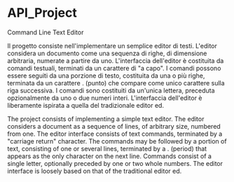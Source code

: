 # API_Project
Command Line Text Editor

Il progetto consiste nell'implementare un semplice editor di testi. L'editor considera un documento come una sequenza di righe, di dimensione arbitraria, numerate a partire da uno.
L'interfaccia dell'editor è costituita da comandi testuali, terminati da un carattere di "a capo". I comandi possono essere seguiti da una porzione di testo, costituita da una o 
più righe, terminata da un carattere . (punto) che compare come unico carattere sulla riga successiva. I comandi sono costituiti da un'unica lettera, preceduta opzionalmente da uno o due numeri interi.
L'interfaccia dell'editor è liberamente ispirata a quella del tradizionale editor ed.

The project consists of implementing a simple text editor. The editor considers a document as a sequence of lines, of arbitrary size, numbered from one.
The editor interface consists of text commands, terminated by a "carriage return" character. The commands may be followed by a portion of text, consisting of one or 
several lines, terminated by a . (period) that appears as the only character on the next line. Commands consist of a single letter, optionally preceded by one or two whole numbers.
The editor interface is loosely based on that of the traditional editor ed.
